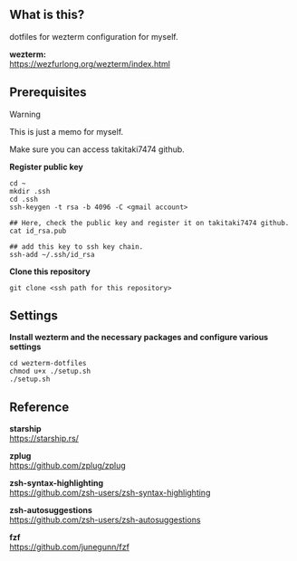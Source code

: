 ## What is this?
dotfiles for wezterm configuration for myself.

**wezterm:**  
https://wezfurlong.org/wezterm/index.html

## Prerequisites
> [!WARNING]
> This is just a memo for myself.  

Make sure you can access takitaki7474 github.


**Register public key**  
```
cd ~
mkdir .ssh
cd .ssh
ssh-keygen -t rsa -b 4096 -C <gmail account>

## Here, check the public key and register it on takitaki7474 github.
cat id_rsa.pub

## add this key to ssh key chain.
ssh-add ~/.ssh/id_rsa
```

**Clone this repository**  
```
git clone <ssh path for this repository>
```

## Settings

**Install wezterm and the necessary packages and configure various settings**  

```
cd wezterm-dotfiles
chmod u+x ./setup.sh
./setup.sh
```

## Reference

**starship**  
https://starship.rs/  

**zplug**  
https://github.com/zplug/zplug  

**zsh-syntax-highlighting**  
https://github.com/zsh-users/zsh-syntax-highlighting  

**zsh-autosuggestions**  
https://github.com/zsh-users/zsh-autosuggestions  

**fzf**  
https://github.com/junegunn/fzf  
